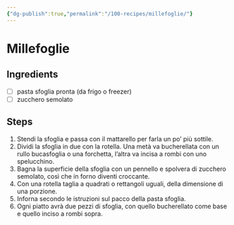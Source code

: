 ```yaml
---
{"dg-publish":true,"permalink":"/100-recipes/millefoglie/"}
---
```


# Millefoglie
## Ingredients
- [ ] pasta sfoglia pronta (da frigo o freezer)
- [ ] zucchero semolato
## Steps
1. Stendi la sfoglia e passa con il mattarello per farla un po’ più sottile.
2. Dividi la sfoglia in due con la rotella. Una metà va bucherellata con un rullo bucasfoglia o una forchetta, l’altra va incisa a rombi con uno spelucchino.
3. Bagna la superficie della sfoglia con un pennello e spolvera di zucchero semolato, così che in forno diventi croccante.
4. Con una rotella taglia a quadrati o rettangoli uguali, della dimensione di una porzione.
5. Inforna secondo le istruzioni sul pacco della pasta sfoglia.
6. Ogni piatto avrà due pezzi di sfoglia, con quello bucherellato come base e quello inciso a rombi sopra.